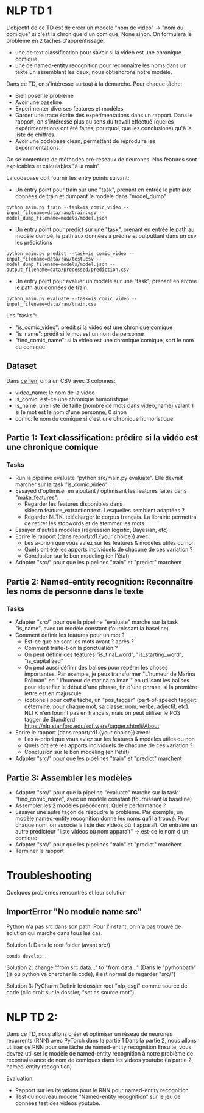 # NLP TD 1

L'objectif de ce TD est de créer un modèle "nom de vidéo" -> "nom du comique" si c'est la chronique d'un comique, None sinon. On formulera le problème en 2 tâches d'apprentissage:
- une de text classification pour savoir si la vidéo est une chronique comique
- une de named-entity recognition pour reconnaître les noms dans un texte
En assemblant les deux, nous obtiendrons notre modèle.

Dans ce TD, on s'intéresse surtout à la démarche. Pour chaque tâche:
- Bien poser le problème
- Avoir une baseline
- Experimenter diverses features et modèles
- Garder une trace écrite des expérimentations dans un rapport. Dans le rapport, on s'intéresse plus au sens du travail effectué (quelles expérimentations ont été faites, pourquoi, quelles conclusions) qu'à la liste de chiffres.
- Avoir une codebase clean, permettant de reproduire les expérimentations.

On se contentera de méthodes pré-réseaux de neurones. Nos features sont explicables et calculables "à la main".

La codebase doit fournir les entry points suivant:
- Un entry point pour train sur une "task", prenant en entrée le path aux données de train et dumpant le modèle dans "model_dump" 
```
python main.py train --task=is_comic_video --input_filename=data/raw/train.csv --model_dump_filename=models/model.json
```
- Un entry point pour predict sur une "task", prenant en entrée le path au modèle dumpé, le path aux données à prédire et outputtant dans un csv les prédictions
```
python main.py predict --task=is_comic_video --input_filename=data/raw/test.csv --model_dump_filename=models/model.json --output_filename=data/processed/prediction.csv
```
- Un entry point pour evaluer un modèle sur une "task", prenant en entrée le path aux données de train.
```
python main.py evaluate --task=is_comic_video --input_filename=data/raw/train.csv
```

Les "tasks":
- "is_comic_video": prédit si la video est une chronique comique
- "is_name": prédit si le mot est un nom de personne
- "find_comic_name": si la video est une chronique comique, sort le nom du comique

## Dataset

Dans [ce lien](https://docs.google.com/spreadsheets/d/1x6MITsoffSq7Hs3mDIe1YLVvpvUdcsdUBnfWYgieH7A/edit?usp=sharing), on a un CSV avec 3 colonnes:
- video_name: le nom de la video
- is_comic: est-ce une chronique humoristique
- is_name: une liste de taille (nombre de mots dans video_name) valant 1 si le mot est le nom d'une personne, 0 sinon
- comic: le nom du comique si c'est une chronique humoristique

## Partie 1: Text classification: prédire si la vidéo est une chronique comique

### Tasks

- Run la pipeline evaluate "python src/main.py evaluate". Elle devrait marcher sur la task "is_comic_video"
- Essayed d'optimiser en ajoutant / optimisant les features faites dans "make_features":
    - Regarder les features disponibles dans sklearn.feature_extraction.text. Lesquelles semblent adaptées ?
    - Regarder NLTK. télécharger le corpus français. La librairie permettra de retirer les stopwords et de stemmer les mots
- Essayer d'autres modèles (regression logistic, Bayesian, etc)
- Ecrire le rapport (dans report/td1.{your choice}) avec:
   - Les a-priori que vous aviez sur les features & modèles utiles ou non
   - Quels ont été les apports individuels de chacune de ces variation ?
   - Conclusion sur le bon modeling (en l'état)
- Adapter "src/" pour que les pipelines "train" et "predict" marchent

## Partie 2: Named-entity recognition: Reconnaître les noms de personne dans le texte

### Tasks

- Adapter "src/" pour que la pipeline "evaluate" marche sur la task "is_name", avec un modèle constant (fournissant la baseline)
- Comment definir les features pour un mot ?
    - Est-ce que ce sont les mots avant ? après ?
    - Comment traite-t-on la ponctuation ?
    - On peut définir des features "is_final_word", "is_starting_word", "is_capitalized"
    - On peut aussi définir des balises pour repérer les choses importantes. Par exemple, je peux transformer "L'humeur de Marina Rollman" en "<START> <MAJ> l'humeur de <MAJ> marina <MAJ>rollman <END>" en utilisant les balises <START> pour identifier le début d'une phrase, <END> fin d'une phrase, <MAJ> si la première lettre est en majuscule
    - (optionel) pour cette tâche, un "pos_tagger" (part-of-speech tagger: détermine, pour chaque mot, sa classe: nom, verbe, adjectif, etc). NLTK n'en fournit pas en français, mais on peut utiliser le POS tagger de Standford https://nlp.stanford.edu/software/tagger.shtml#About
- Ecrire le rapport (dans report/td1.{your choice}) avec:
   - Les a-priori que vous aviez sur les features & modèles utiles ou non
   - Quels ont été les apports individuels de chacune de ces variation ?
   - Conclusion sur le bon modeling (en l'état)
- Adapter "src/" pour que les pipelines "train" et "predict" marchent

## Partie 3: Assembler les modèles

- Adapter "src/" pour que la pipeline "evaluate" marche sur la task "find_comic_name", avec un modèle constant (fournissant la baseline)
- Assembler les 2 modèles précédents. Quelle performance ?
- Essayer une autre façon de résoudre le problème. Par exemple, un modèle named-entity recognition donne les noms qu'il a trouvé. Pour chaque nom, on associe la liste des videos où il apparaît. On entraîne un autre prédicteur "liste videos où nom apparaît" -> est-ce le nom d'un comique
- Adapter "src/" pour que les pipelines "train" et "predict" marchent
- Terminer le rapport

# Troubleshooting

Quelques problèmes rencontrés et leur solution

## ImportError "No module name src"

Python n'a pas src dans son path.
Pour l'instant, on n'a pas trouvé de solution  qui marche dans tous les cas.

Solution 1:
Dans le root folder (avant src/)
```
conda develop .
```

Solution 2: change "from src.data..." to "from data..."
(Dans le "pythonpath" (là où python va chercher le code), il est normal de regarder "src/")

Solution 3: PyCharm
Definir le dossier root "nlp_esgi" comme source de code (clic droit sur le dossier, "set as source root")

# NLP TD 2:

Dans ce TD, nous allons créer et optimiser un réseau de neurones récurrents (RNN) avec PyTorch dans la partie 1
Dans la partie 2, nous allons utiliser ce RNN pour une tâche de named-entity recognition
Ensuite, vous devrez utiliser le modèle de named-entity recognition à notre problème de reconnaissance de nom de comiques dans les videos youtube (la partie 2, named-entity recognition)

Evaluation:
- Rapport sur les itérations pour le RNN pour named-entity recognition
- Test du nouveau modèle "Named-entity recognition" sur le jeu de données test des videos youtube.



